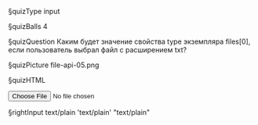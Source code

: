 §quizType
input

§quizBalls
4


§quizQuestion
Каким будет значение свойства type экземпляра files[0], если пользователь выбрал файл с расширением txt?

§quizPicture
file-api-05.png



§quizHTML
<body>
  <input type="file" />
</body>


§rightInput
text/plain
'text/plain'
"text/plain"
